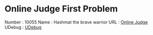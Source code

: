 # Online Judge First Problem
Number  :   10055
Name    :   Hashmat the brave warrior
URL     :   <a href="https://onlinejudge.org/index.php?option=com_onlinejudge&Itemid=8&page=show_problem&problem=996">Online Judge</a>
UDebug  :   <a href="https://www.udebug.com/UVa/10055">UDebug</a>
